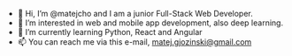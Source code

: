 - 👋 Hi, I’m @matejcho and I am a junior Full-Stack Web Developer.
- 👀 I’m interested in web and mobile app development, also deep learning.
- 🌱 I’m currently learning Python, React and Angular
- 📫 You can reach me via this e-mail, matej.gjozinski@gmail.com

<!---
matejcho/matejcho is a ✨ special ✨ repository because its `README.md` (this file) appears on your GitHub profile.
You can click the Preview link to take a look at your changes.
--->
